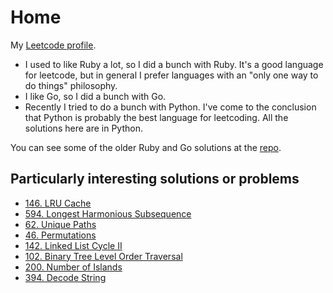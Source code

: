 # Home

My [Leetcode profile](https://leetcode.com/craigpastro/).

- I used to like Ruby a lot, so I did a bunch with Ruby. It's a good language for leetcode, but in general I prefer languages with an "only one way to do things" philosophy. 
- I like Go, so I did a bunch with Go.
- Recently I tried to do a bunch with Python. I've come to the conclusion that Python is probably the best language for leetcoding. All the solutions here are in Python.

You can see some of the older Ruby and Go solutions at the [repo](https://github.com/craigpastro/leetcode).

## Particularly interesting solutions or problems

- [146. LRU Cache](./problems/146_lru_cache.md)
- [594. Longest Harmonious Subsequence](./problems/594_longest_harmonious_subsequence.md)
- [62. Unique Paths](./problems/62_unique_paths.md)
- [46. Permutations](./problems/46_permutations.md)
- [142. Linked List Cycle II](./problems/142_linked_list_cycle_ii.md)
- [102. Binary Tree Level Order Traversal](./problems/102_binary_tree_level_order_traversal.md)
- [200. Number of Islands](./problems/200_number_of_islands.md)
- [394. Decode String](./problems/394_decode_string.md)
